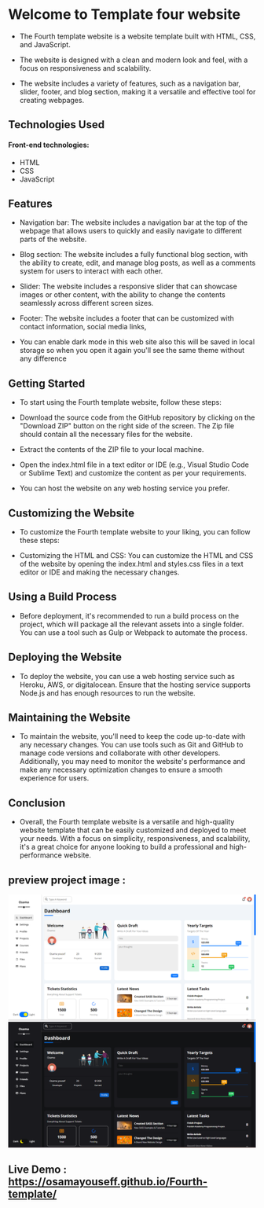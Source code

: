 # Welcome to Template four website

- The Fourth template website is a website template built with HTML, CSS, and JavaScript.

- The website is designed with a clean and modern look and feel, with a focus on responsiveness and scalability.

- The website includes a variety of features, such as a navigation bar, slider, footer, and blog section, making it a versatile and effective tool for creating webpages.

## Technologies Used

#### Front-end technologies:

- HTML
- CSS
- JavaScript

## Features

- Navigation bar: The website includes a navigation bar at the top of the webpage that allows users to quickly and easily navigate to different parts of the website.

- Blog section: The website includes a fully functional blog section, with the ability to create, edit, and manage blog posts, as well as a comments system for users to interact with each other.

- Slider: The website includes a responsive slider that can showcase images or other content, with the ability to change the contents seamlessly across different screen sizes.

- Footer: The website includes a footer that can be customized with contact information, social media links,

- You can enable dark mode in this web site also this will be saved in local storage so when you open it again you'll see the same theme without any difference

## Getting Started

- To start using the Fourth template website, follow these steps:

- Download the source code from the GitHub repository by clicking on the "Download ZIP" button on the right side of the screen. The Zip file should contain all the necessary files for the website.

- Extract the contents of the ZIP file to your local machine.

- Open the index.html file in a text editor or IDE (e.g., Visual Studio Code or Sublime Text) and customize the content as per your requirements.

- You can host the website on any web hosting service you prefer.

## Customizing the Website

- To customize the Fourth template website to your liking, you can follow these steps:

- Customizing the HTML and CSS: You can customize the HTML and CSS of the website by opening the index.html and styles.css files in a text editor or IDE and making the necessary changes.

## Using a Build Process

- Before deployment, it's recommended to run a build process on the project, which will package all the relevant assets into a single folder. You can use a tool such as Gulp or Webpack to automate the process.

## Deploying the Website

- To deploy the website, you can use a web hosting service such as Heroku, AWS, or digitalocean. Ensure that the hosting service supports Node.js and has enough resources to run the website.

## Maintaining the Website

- To maintain the website, you'll need to keep the code up-to-date with any necessary changes. You can use tools such as Git and GitHub to manage code versions and collaborate with other developers. Additionally, you may need to monitor the website's performance and make any necessary optimization changes to ensure a smooth experience for users.

## Conclusion

- Overall, the Fourth template website is a versatile and high-quality website template that can be easily customized and deployed to meet your needs. With a focus on simplicity, responsiveness, and scalability, it's a great choice for anyone looking to build a professional and high-performance website.

## preview project image :

![Example Image](images/Screenshot%202023-08-21%20150008.png)
![Example Image](images/Screenshot%202023-08-21%20145936.png)

## Live Demo : https://osamayouseff.github.io/Fourth-template/
